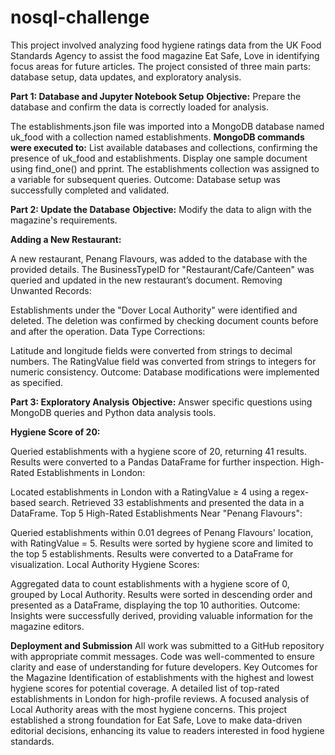 # nosql-challenge

This project involved analyzing food hygiene ratings data from the UK Food Standards Agency to assist the food magazine Eat Safe, Love in identifying focus areas for future articles. The project consisted of three main parts: database setup, data updates, and exploratory analysis.

**Part 1: Database and Jupyter Notebook Setup**
**Objective:** Prepare the database and confirm the data is correctly loaded for analysis.

The establishments.json file was imported into a MongoDB database named uk_food with a collection named establishments.
**MongoDB commands were executed to:**
List available databases and collections, confirming the presence of uk_food and establishments.
Display one sample document using find_one() and pprint.
The establishments collection was assigned to a variable for subsequent queries.
Outcome: Database setup was successfully completed and validated.

**Part 2: Update the Database**
**Objective:** Modify the data to align with the magazine's requirements.

**Adding a New Restaurant:**

A new restaurant, Penang Flavours, was added to the database with the provided details.
The BusinessTypeID for "Restaurant/Cafe/Canteen" was queried and updated in the new restaurant’s document.
Removing Unwanted Records:

Establishments under the "Dover Local Authority" were identified and deleted. The deletion was confirmed by checking document counts before and after the operation.
Data Type Corrections:

Latitude and longitude fields were converted from strings to decimal numbers.
The RatingValue field was converted from strings to integers for numeric consistency.
Outcome: Database modifications were implemented as specified.

**Part 3: Exploratory Analysis**
**Objective:** Answer specific questions using MongoDB queries and Python data analysis tools.

**Hygiene Score of 20:**

Queried establishments with a hygiene score of 20, returning 41 results.
Results were converted to a Pandas DataFrame for further inspection.
High-Rated Establishments in London:

Located establishments in London with a RatingValue ≥ 4 using a regex-based search.
Retrieved 33 establishments and presented the data in a DataFrame.
Top 5 High-Rated Establishments Near "Penang Flavours":

Queried establishments within 0.01 degrees of Penang Flavours' location, with RatingValue = 5.
Results were sorted by hygiene score and limited to the top 5 establishments.
Results were converted to a DataFrame for visualization.
Local Authority Hygiene Scores:

Aggregated data to count establishments with a hygiene score of 0, grouped by Local Authority.
Results were sorted in descending order and presented as a DataFrame, displaying the top 10 authorities.
Outcome: Insights were successfully derived, providing valuable information for the magazine editors.

**Deployment and Submission**
All work was submitted to a GitHub repository with appropriate commit messages.
Code was well-commented to ensure clarity and ease of understanding for future developers.
Key Outcomes for the Magazine
Identification of establishments with the highest and lowest hygiene scores for potential coverage.
A detailed list of top-rated establishments in London for high-profile reviews.
A focused analysis of Local Authority areas with the most hygiene concerns.
This project established a strong foundation for Eat Safe, Love to make data-driven editorial decisions, enhancing its value to readers interested in food hygiene standards.
